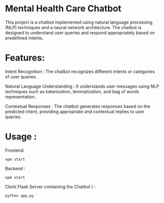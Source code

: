 # Mental Health Care Chatbot
  This project is a chatbot implemented using natural language processing (NLP) techniques and a neural network architecture. The chatbot is designed to understand user queries and respond appropriately based on predefined intents.

# Features:
Intent Recognition : 
    The chatbot recognizes different intents or categories of user queries.
    
Natural Language Understanding : 
    It understands user messages using NLP techniques such as tokenization, lemmatization, and bag of words representation.
    
Contextual Responses : 
    The chatbot generates responses based on the predicted intent, providing appropriate and contextual replies to user queries.

# Usage :
Frontend:

    npm start

Backend :

    npm start

Cbot( Flask Server containing the Chatbot ) :

    python app.py
